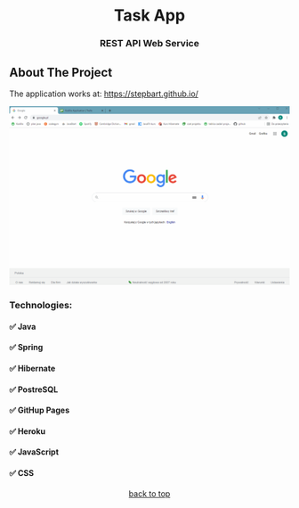 <h1 align="center">Task App</h1>
<h3 align="center">REST API Web Service</h3>

<!-- ABOUT THE PROJECT -->
## About The Project

The application works at: https://stepbart.github.io/

<div align="center">
    <img src="https://github.com/stepbart/Tasks/blob/master/TaskApp.gif">
</div>

<h3 align="left">Technologies:</h3>
<h4 align="left">✅ Java</h4>
<h4 align="left">✅ Spring</h4>
<h4 align="left">✅ Hibernate</h4>
<h4 align="left">✅ PostreSQL</h4>
<h4 align="left">✅ GitHup Pages</h4>
<h4 align="left">✅ Heroku</h4>
<h4 align="left">✅ JavaScript</h4>
<h4 align="left">✅ CSS</h4>

<p align="center"><a href="#top">back to top</a></p>
